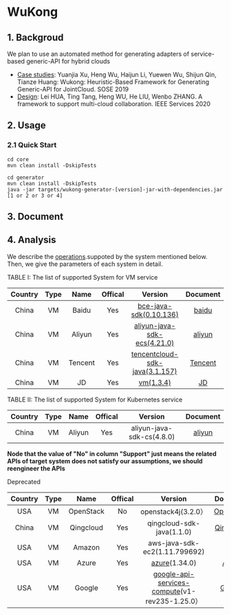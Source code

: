 # WuKong

##  1. Backgroud

  We plan to use an automated method for generating adapters of service-based generic-API for hybrid clouds
  
  - [Case studies](https://ieeexplore.ieee.org/document/8705827): Yuanjia Xu, Heng Wu, Haijun Li, Yuewen Wu, Shijun Qin, Tianze Huang:
Wukong: Heuristic-Based Framework for Generating Generic-API for JointCloud. SOSE 2019
  - [Design](https://ieeexplore.ieee.org/document/9284174): Lei HUA, Ting Tang, Heng WU, He LIU, Wenbo ZHANG. A framework to support multi-cloud collaboration. IEEE Services 2020


##  2. Usage

### 2.1 Quick Start

```
cd core
mvn clean install -DskipTests

cd generator
mvn clean install -DskipTests
java -jar targets/wukong-generator-[version]-jar-with-dependencies.jar [1 or 2 or 3 or 4]
```

## 3. Document

##  4. Analysis

We describe the [operations](docs/Operations.md).suppoted by the system mentioned below.
Then, we give the parameters of each system in detail.


TABLE I: The list of supported System for VM service

|  Country  |   Type    |   Name    |  Offical  |  Version  |      Document       |
| :-------: | :-------: | :-------: | :-------: | :-------: |      :-------:      |
|  China    |     VM    |   Baidu     |    Yes    |   [bce-java-sdk(0.10.136)](core/conf/vm/baidu-bce.json)                           | [baidu](https://cloud.baidu.com/doc/BCC/API.html)                   |
|  China    |     VM    |   Aliyun    |    Yes    |   [aliyun-java-sdk-ecs(4.21.0)](core/conf/vm/aliyun-ecs.json)                     | [aliyun](https://help.aliyun.com/document_detail/25484.html)        |
|  China    |     VM    |   Tencent   |    Yes    |   [tencentcloud-sdk-java(3.1.157)](core/conf/vm/tencent-cvm)                       | [Tencent](https://intl.cloud.tencent.com/product/api)               |
|  China    |     VM    |   JD        |    Yes    |   [vm(1.3.4)](core/conf/vm/jdcloud-vm.json)                                        | [JD](https://docs.jdcloud.com/cn/virtual-machines/product-overview) |

TABLE II: The list of supported System for Kubernetes service

|  Country  |   Type    |   Name    |  Offical  |  Version  |      Document       |
| :-------: | :-------: | :-------: | :-------: | :-------: |      :-------:      |
|  China    |     VM    |   Aliyun    |    Yes    |   aliyun-java-sdk-cs(4.8.0)                      | [aliyun](https://help.aliyun.com/product/85222.html)        |


**Node that the value of "No" in column "Support" just means the related APIs
of target system does not satisfy our assumptions, we should reengineer the APIs**

Deprecated

|  Country  |   Type    |   Name    |  Offical  |  Version  |      Document       |
| :-------: | :-------: | :-------: | :-------: | :-------: |      :-------:      |
|  USA      |     VM    |   OpenStack |    No     |   openstack4j(3.2.0）                                                      | [OpenStack](https://docs.openstack.org/api-quick-start/)            |
|  China    |     VM    |   Qingcloud |    Yes    |   qingcloud-sdk-java(1.1.0)                        | [QingCloud](https://www.qingcloud.com/products/instances/)          |
|  USA      |     VM    |   Amazon    |    Yes    |   aws-java-sdk-ec2(1.11.799692)                       | [AWS](https://docs.aws.amazon.com/zh_cn/AmazonECS/latest/developerguide/logging-using-cloudtrail.html)                    |
|  USA      |     VM    |   Azure     |    Yes    |   [azure](https://github.com/Azure/azure-sdk-for-java.git)(1.34.0)                                    | [Azure](https://docs.azure.cn/zh-cn/virtual-machines/linux/quick-create-portal?toc=%2Fvirtual-machines%2Flinux%2Ftoc.json)|
|  USA      |     VM    |   Google    |    Yes    |   [google-api-services-compute](https://github.com/google/apis-client-generator.git)(v1-rev235-1.25.0）   | [Google](https://cloud.google.com/compute/docs/reference/rest/v1/)  |
